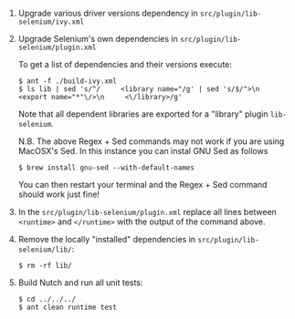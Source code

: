 <!--
 Licensed to the Apache Software Foundation (ASF) under one or more
 contributor license agreements.  See the NOTICE file distributed with
 this work for additional information regarding copyright ownership.
 The ASF licenses this file to You under the Apache License, Version 2.0
 (the "License"); you may not use this file except in compliance with
 the License.  You may obtain a copy of the License at

     http://www.apache.org/licenses/LICENSE-2.0

 Unless required by applicable law or agreed to in writing, software
 distributed under the License is distributed on an "AS IS" BASIS,
 WITHOUT WARRANTIES OR CONDITIONS OF ANY KIND, either express or implied.
 See the License for the specific language governing permissions and
 limitations under the License.
-->

1. Upgrade various driver versions dependency in `src/plugin/lib-selenium/ivy.xml`

2. Upgrade Selenium's own dependencies in `src/plugin/lib-selenium/plugin.xml`

   To get a list of dependencies and their versions execute:
   ```
   $ ant -f ./build-ivy.xml
   $ ls lib | sed 's/^/     <library name="/g' | sed 's/$/">\n       <export name="*"\/>\n     <\/library>/g'
   ```
   Note that all dependent libraries are exported for a "library" plugin `lib-selenium`.

   N.B. The above Regex + Sed commands may not work if you are using MacOSX's Sed. In this instance you can instal GNU Sed as follows

   `$ brew install gnu-sed --with-default-names`

   You can then restart your terminal and the Regex + Sed command should work just fine!

3. In the `src/plugin/lib-selenium/plugin.xml` replace all lines between
      `<runtime>`
   and
      `</runtime>`
   with the output of the command above.

4. Remove the locally "installed" dependencies in `src/plugin/lib-selenium/lib/`:

   `$ rm -rf lib/`

5. Build Nutch and run all unit tests:

   ```
   $ cd ../../../
   $ ant clean runtime test
   ```

